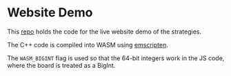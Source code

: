 # Website Demo

This [repo](https://github.com/ibra-kdbra/JS_game_collections/tree/main/2048) holds the code for the live website demo of the strategies.

The C++ code is compiled into WASM using [emscripten](https://emscripten.org/).

The `WASM_BIGINT` flag is used so that the 64-bit integers work in the JS code, where the board is treated as a BigInt.